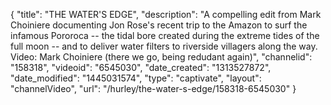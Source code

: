 {
    "title": "THE WATER'S EDGE",
    "description": "A compelling edit from Mark Choiniere documenting Jon Rose's recent trip to the Amazon to surf the infamous Pororoca -- the tidal bore created during the extreme tides of the full moon -- and to deliver water filters to riverside villagers along the way. Video: Mark Choiniere (there we go, being redudant again)",
    "channelid": "158318",
    "videoid": "6545030",
    "date_created": "1313527872",
    "date_modified": "1445031574",
    "type": "captivate",
    "layout": "channelVideo",
    "url": "\/hurley\/the-water-s-edge\/158318-6545030"
}